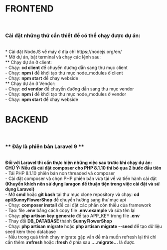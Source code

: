 <h1>FRONTEND</h1><br>
<h3>Cài đặt những thứ cần thiết để có thể chạy được dự án:</h3> <br>
* Cài đặt NodeJS về máy ở địa chỉ https://nodejs.org/en/ <br>
* Mở dự án, bật terminal và chạy các lệnh sau: <br>
    ** Chạy dự án ở client: <br>
      - Chạy: <b>cd client</b> để chuyển đường dẫn sang thư mục client <br>
      - Chạy: <b>npm i</b> để khởi tạo thư mục node_modules ở client <br>
      - Chạy: <b>npm start</b> để chạy webside <br>
    ** Chạy dự án ở Vendor: <br>
      - Chạy: <b>cd vendor</b> để chuyển đường dẫn sang thư mục vendor <br>
      - Chạy: <b>npm i</b> để khởi tạo thư mục node_modules ở vendor <br>
      - Chạy: <b>npm start</b> để chạy webside <br>

<h1>BACKEND</h1> <br>
<h3>** Đây là phiên bản Laravel 9 **</h3> <br>
<b>Đối với Laravel thì cần thực hiện những việc sau trước khi chạy dự án:</b><br>
<b>CHÚ Ý: Nếu đã cài đặt composer cho PHP 8.1.10 thì bỏ qua 2 bước đầu tiên</b><br>
      - Tải PHP 8.1.10 phiên bản non threaded và composer <br>
      - Cài đặt composer và chọn PHP phiên bản vừa tải về và tiến hành cài đặt <br>
      <b> (Khuyến khích nên sử dụng laragon để thuận tiện trong việc cài đặt và sử dụng Laravel) </b> <br>
      - Mở <b>cmd</b> hoặc <b>git bash</b> tại thư mục clone repository và chạy: <b>cd api\SunnyFlowerShop</b> để chuyển hướng sang thư mục api <br>
      - Chạy: <b>composer install</b> để cài đặt các phần còn thiếu của framework <br>
      - Tạo: file <b>.env</b> bằng cách copy file <b>.env.example</b> và sửa tên lại <br>
      - Chạy: <b>php artisan key:generate</b> để tạo APP_KEY trong file <b>.env</b> <br>
      - Thay đổi <b>DB_DATABASE</b> thành <b>SunnyFlowerShop</b> <br>
      - Chạy: <b>php artisan migrate</b> hoặc <b>php artisan migrate --seed</b> để tạo dữ liệu seed kèm theo database <br>
      - Nếu trong quá trình chạy migrate gặp vấn đề mà muốn refresh lại thì chỉ cần thêm <b>:refresh</b> hoặc <b>:fresh</b> ở phía sau <b>....migrate...</b> là được. <br>
